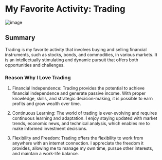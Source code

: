 # My Favorite Activity: Trading
![image](https://github.com/ankrahbill04/favourite/assets/129697584/9d57d98c-2d9a-48ee-9b7b-bfdd082124bc)

## Summary
Trading is my favorite activity that involves buying and selling financial instruments, such as stocks, bonds, and commodities, in various markets. It is an intellectually stimulating and dynamic pursuit that offers both opportunities and challenges.

### Reason Why I Love Trading
1. Financial Independence: Trading provides the potential to achieve financial independence and generate passive income. With proper knowledge, skills, and strategic decision-making, it is possible to earn profits and grow wealth over time.

2. Continuous Learning: The world of trading is ever-evolving and requires continuous learning and adaptation. I enjoy staying updated with market trends, economic news, and technical analysis, which enables me to make informed investment decisions.

3. Flexibility and Freedom: Trading offers the flexibility to work from anywhere with an internet connection. I appreciate the freedom it provides, allowing me to manage my own time, pursue other interests, and maintain a work-life balance.
